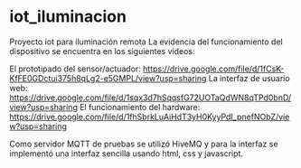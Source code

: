 # iot_iluminacion
Proyecto iot para iluminación remota
La evidencia del funcionamiento del dispositivo se encuentra en los siguientes videos:

El prototipado del sensor/actuador: https://drive.google.com/file/d/1fCsK-KfFE0GDctui375h8qLg2-e5GMPL/view?usp=sharing
La interfaz de usuario web: https://drive.google.com/file/d/1sqx3d7hSqqsfG72UOTaQdWN8qTPd0bnD/view?usp=sharing
El funcionamiento del hardware: https://drive.google.com/file/d/1fhSbrkLuAiHdT3yH0KyyPdI_pnefNObZ/view?usp=sharing

Como servidor MQTT de pruebas se utilizó HiveMQ y para la interfaz se implementó una interfaz sencilla usando html, css y javascript.
